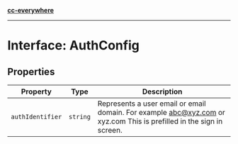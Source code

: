 [**cc-everywhere**](../../../../../index.md)

***

# Interface: AuthConfig

## Properties

| Property | Type | Description |
| ------ | ------ | ------ |
| `authIdentifier` | `string` | Represents a user email or email domain. For example [abc@xyz.com](mailto:abc@xyz.com) or xyz.com This is prefilled in the sign in screen. |

